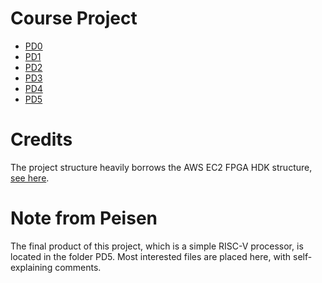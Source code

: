 # Course Project

- [PD0](project/pd0/docs/README.md)
- [PD1](project/pd1/docs/README.md)
- [PD2](project/pd2/docs/README.md)
- [PD3](project/pd3/docs/README.md)
- [PD4](project/pd4/docs/README.md)
- [PD5](project/pd5/docs/README.md)


# Credits

The project structure heavily borrows the AWS EC2 FPGA HDK structure, [see here](https://github.com/aws/aws-fpga).


# Note from Peisen

The final product of this project, which is a simple RISC-V processor, is located in the folder PD5. Most interested files are placed here, with self-explaining comments.
